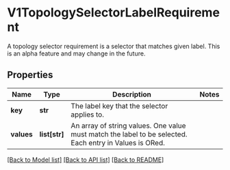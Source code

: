 # V1TopologySelectorLabelRequirement

A topology selector requirement is a selector that matches given label. This is an alpha feature and may change in the future.
## Properties
Name | Type | Description | Notes
------------ | ------------- | ------------- | -------------
**key** | **str** | The label key that the selector applies to. | 
**values** | **list[str]** | An array of string values. One value must match the label to be selected. Each entry in Values is ORed. | 

[[Back to Model list]](../README.md#documentation-for-models) [[Back to API list]](../README.md#documentation-for-api-endpoints) [[Back to README]](../README.md)


